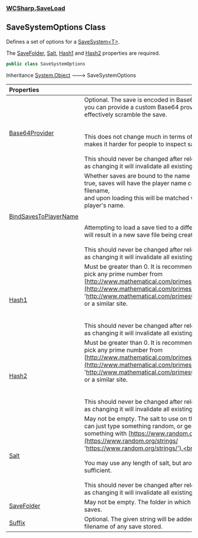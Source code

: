 ### [WCSharp.SaveLoad](WCSharp.SaveLoad.md 'WCSharp.SaveLoad')

## SaveSystemOptions Class

Defines a set of options for a [SaveSystem&lt;T&gt;](WCSharp.SaveLoad.SaveSystem_T_.md 'WCSharp.SaveLoad.SaveSystem<T>').  
  
The [SaveFolder](WCSharp.SaveLoad.SaveSystemOptions.SaveFolder.md 'WCSharp.SaveLoad.SaveSystemOptions.SaveFolder'), [Salt](WCSharp.SaveLoad.SaveSystemOptions.Salt.md 'WCSharp.SaveLoad.SaveSystemOptions.Salt'), [Hash1](WCSharp.SaveLoad.SaveSystemOptions.Hash1.md 'WCSharp.SaveLoad.SaveSystemOptions.Hash1') and [Hash2](WCSharp.SaveLoad.SaveSystemOptions.Hash2.md 'WCSharp.SaveLoad.SaveSystemOptions.Hash2') properties are required.

```csharp
public class SaveSystemOptions
```

Inheritance [System.Object](https://docs.microsoft.com/en-us/dotnet/api/System.Object 'System.Object') &#129106; SaveSystemOptions

| Properties | |
| :--- | :--- |
| [Base64Provider](WCSharp.SaveLoad.SaveSystemOptions.Base64Provider.md 'WCSharp.SaveLoad.SaveSystemOptions.Base64Provider') | Optional. The save is encoded in Base64, if you want, you can provide a custom Base64 provider to effectively scramble the save.<br/><br/><br/>This does not change much in terms of protection, but makes it harder for people to inspect save files.<br/><br/>This should never be changed after release of a map, as changing it will invalidate all existing save files. |
| [BindSavesToPlayerName](WCSharp.SaveLoad.SaveSystemOptions.BindSavesToPlayerName.md 'WCSharp.SaveLoad.SaveSystemOptions.BindSavesToPlayerName') | Whether saves are bound to the name of the player. If true, saves will have the player name contained in the filename,<br/>and upon loading this will be matched with the current player's name.<br/><br/><br/>Attempting to load a save tied to a different username will result in a new save file being created instead.<br/><br/>This should never be changed after release of a map, as changing it will invalidate all existing save files. |
| [Hash1](WCSharp.SaveLoad.SaveSystemOptions.Hash1.md 'WCSharp.SaveLoad.SaveSystemOptions.Hash1') | Must be greater than 0. It is recommended to simply pick any prime number from [http://www.mathematical.com/primes0to1000k.html](http://www.mathematical.com/primes0to1000k.html 'http://www.mathematical.com/primes0to1000k.html') or a similar site.<br/><br/><br/>This should never be changed after release of a map, as changing it will invalidate all existing save files. |
| [Hash2](WCSharp.SaveLoad.SaveSystemOptions.Hash2.md 'WCSharp.SaveLoad.SaveSystemOptions.Hash2') | Must be greater than 0. It is recommended to simply pick any prime number from [http://www.mathematical.com/primes0to1000k.html](http://www.mathematical.com/primes0to1000k.html 'http://www.mathematical.com/primes0to1000k.html') or a similar site.<br/><br/><br/>This should never be changed after release of a map, as changing it will invalidate all existing save files. |
| [Salt](WCSharp.SaveLoad.SaveSystemOptions.Salt.md 'WCSharp.SaveLoad.SaveSystemOptions.Salt') | May not be empty. The salt to use on the string. You can just type something random, or generate something with [https://www.random.org/strings/](https://www.random.org/strings/ 'https://www.random.org/strings/').<br/><br/><br/>You may use any length of salt, but around 16 is sufficient.<br/><br/>This should never be changed after release of a map, as changing it will invalidate all existing save files. |
| [SaveFolder](WCSharp.SaveLoad.SaveSystemOptions.SaveFolder.md 'WCSharp.SaveLoad.SaveSystemOptions.SaveFolder') | May not be empty. The folder in which to store the saves. |
| [Suffix](WCSharp.SaveLoad.SaveSystemOptions.Suffix.md 'WCSharp.SaveLoad.SaveSystemOptions.Suffix') | Optional. The given string will be added to the filename of any save stored. |
